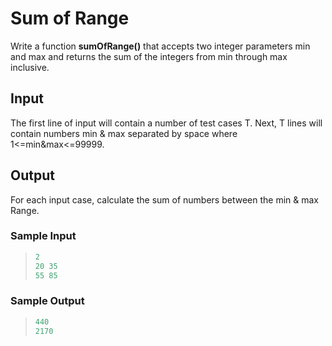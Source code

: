 # Sum of Range

Write a function **sumOfRange()** that accepts two integer parameters min and max and returns the sum of the integers from min through max inclusive.

## Input

The first line of input will contain a number of test cases T. Next, T lines will contain numbers min & max separated by space where 1<=min&max<=99999.

## Output

For each input case, calculate the sum of numbers between the min & max Range.

### Sample Input

>```C
>2
>20 35
>55 85
>```

### Sample Output

>```C
>440
>2170
>```